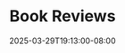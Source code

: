 ---
title: "Book Reviews"
description: "Reviews of things I've read."
date: "2025-03-29T19:13:00-08:00"
slug: "books"
---